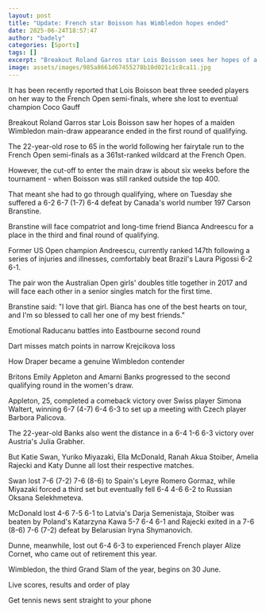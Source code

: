 ```yaml
---
layout: post
title: "Update: French star Boisson has Wimbledon hopes ended"
date: 2025-06-24T18:57:47
author: "badely"
categories: [Sports]
tags: []
excerpt: "Breakout Roland Garros star Lois Boisson sees her hopes of a maiden Wimbledon main-draw appearance end in the first round of qualifying."
image: assets/images/985a8661d67455278b10d021c1c8ca11.jpg
---
```


It has been recently reported that Lois Boisson beat three seeded players on her way to the French Open semi-finals, where she lost to eventual champion Coco Gauff

Breakout Roland Garros star Lois Boisson saw her hopes of a maiden Wimbledon main-draw appearance ended in the first round of qualifying.

The 22-year-old rose to 65 in the world following her fairytale run to the French Open semi-finals as a 361st-ranked wildcard at the French Open.

However, the cut-off to enter the main draw is about six weeks before the tournament - when Boisson was still ranked outside the top 400.

That meant she had to go through qualifying, where on Tuesday she suffered a 6-2 6-7 (1-7) 6-4 defeat by Canada's world number 197 Carson Branstine.

Branstine will face compatriot and long-time friend Bianca Andreescu for a place in the third and final round of qualifying.

Former US Open champion Andreescu, currently ranked 147th following a series of injuries and illnesses, comfortably beat Brazil's Laura Pigossi 6-2 6-1.

The pair won the Australian Open girls' doubles title together in 2017 and will face each other in a senior singles match for the first time.

Branstine said: "I love that girl. Bianca has one of the best hearts on tour, and I'm so blessed to call her one of my best friends."

Emotional Raducanu battles into Eastbourne second round

Dart misses match points in narrow Krejcikova loss

How Draper became a genuine Wimbledon contender

Britons Emily Appleton and Amarni Banks progressed to the second qualifying round in the women's draw.

Appleton, 25, completed a comeback victory over Swiss player Simona Waltert, winning 6-7 (4-7) 6-4 6-3 to set up a meeting with Czech player Barbora Palicova.

The 22-year-old Banks also went the distance in a 6-4 1-6 6-3 victory over Austria's Julia Grabher.

But Katie Swan, Yuriko Miyazaki, Ella McDonald, Ranah Akua Stoiber, Amelia Rajecki and Katy Dunne all lost their respective matches.

Swan lost 7-6 (7-2) 7-6 (8-6) to Spain's Leyre Romero Gormaz, while Miyazaki forced a third set but eventually fell 6-4 4-6 6-2 to Russian Oksana Selekhmeteva.

McDonald lost 4-6 7-5 6-1 to Latvia's Darja Semenistaja, Stoiber was beaten by Poland's Katarzyna Kawa 5-7 6-4 6-1 and Rajecki exited in a 7-6 (8-6) 7-6 (7-2) defeat by Belarusian Iryna Shymanovich.

Dunne, meanwhile, lost out 6-4 6-3 to experienced French player Alize Cornet, who came out of retirement this year.

Wimbledon, the third Grand Slam of the year, begins on 30 June.

Live scores, results and order of play

Get tennis news sent straight to your phone

